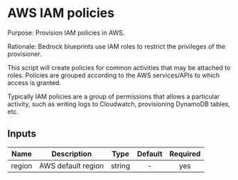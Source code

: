 # AWS IAM policies

Purpose: Provision IAM policies in AWS.

Rationale: Bedrock blueprints use IAM roles to restrict the privileges of the provisioner.

This script will create policies for common activities that may be attached to roles. Policies are grouped
according to the AWS services/APIs to which access is granted.

Typically IAM policies are a group of permissions that allows a particular activity, such as writing
logs to Cloudwatch, provisioning DynamoDB tables, etc.

## Inputs

| Name | Description | Type | Default | Required |
|------|-------------|:----:|:-----:|:-----:|
| region | AWS default region | string | - | yes |

